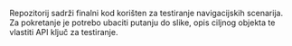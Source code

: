 Repozitorij sadrži finalni kod korišten za testiranje navigacijskih scenarija. Za pokretanje je potrebo ubaciti putanju do slike, opis ciljnog objekta te vlastiti API ključ za testiranje.
